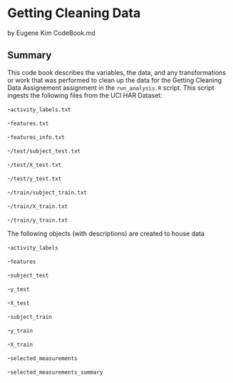# Getting Cleaning Data
by Eugene Kim
CodeBook.md

## Summary
This code book describes the variables, the data, and any transformations or work that was performed to clean up the data for the Getting Cleaning Data Assignement assignment in the `run_analysis.R` script.  This script ingests the following files from the UCI HAR Dataset:

-`activity_labels.txt`

-`features.txt`

-`features_info.txt`

-`/test/subject_test.txt`

-`/test/X_test.txt`

-`/test/y_test.txt`

-`/train/subject_train.txt`

-`/train/X_train.txt`

-`/train/y_train.txt`

The following objects (with descriptions) are created to house data

-`activity_labels`

-`features`

-`subject_test`

-`y_test`

-`X_test`

-`subject_train`

-`y_train`

-`X_train`

-`selected_measurements`

-`selected_measurements_summary`


## 

